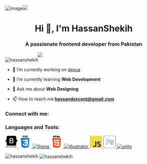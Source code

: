 ![image](https://github.com/HassanRaza0324/HassanSheikh0324/assets/155630386/eedb6472-5d93-4c61-911e-535850d9b5ba)<img src="https://miro.medium.com/v2/resize:fit:720/format:webp/1*s80xLYgbrwbXgEuuDBR5mw.jpeg">
<h1 align="center">Hi 👋, I'm HassanShekih</h1>
<h3 align="center">A passionate frontend developer from Pakistan</h3>
<img align="right" width="400px" src="https://miro.medium.com/v2/resize:fit:720/format:webp/1*yw0TnheAGN-LPneDaTlaxw.gif">

<p align="left"> <img src="https://komarev.com/ghpvc/?username=hassanshekih&label=Profile%20views&color=0e75b6&style=flat" alt="hassanshekih" /> </p>

- 🔭 I’m currently working on [dexua](https://dexua.000webhostapp.com/)

- 🌱 I’m currently learning **Web Development**

- 💬 Ask me about **Web Designing**

- 📫 How to reach me **hassandexcent@gmail.com**

<h3 align="left">Connect with me:</h3>
<p align="left">
</p>

<h3 align="left">Languages and Tools:</h3>
<p align="left"> <a href="https://getbootstrap.com" target="_blank" rel="noreferrer"> <img src="https://raw.githubusercontent.com/devicons/devicon/master/icons/bootstrap/bootstrap-plain-wordmark.svg" alt="bootstrap" width="40" height="40"/> </a> <a href="https://www.w3schools.com/css/" target="_blank" rel="noreferrer"> <img src="https://raw.githubusercontent.com/devicons/devicon/master/icons/css3/css3-original-wordmark.svg" alt="css3" width="40" height="40"/> </a> <a href="https://www.figma.com/" target="_blank" rel="noreferrer"> <img src="https://www.vectorlogo.zone/logos/figma/figma-icon.svg" alt="figma" width="40" height="40"/> </a> <a href="https://www.w3.org/html/" target="_blank" rel="noreferrer"> <img src="https://raw.githubusercontent.com/devicons/devicon/master/icons/html5/html5-original-wordmark.svg" alt="html5" width="40" height="40"/> </a> <a href="https://www.adobe.com/in/products/illustrator.html" target="_blank" rel="noreferrer"> <img src="https://www.vectorlogo.zone/logos/adobe_illustrator/adobe_illustrator-icon.svg" alt="illustrator" width="40" height="40"/> </a> <a href="https://developer.mozilla.org/en-US/docs/Web/JavaScript" target="_blank" rel="noreferrer"> <img src="https://raw.githubusercontent.com/devicons/devicon/master/icons/javascript/javascript-original.svg" alt="javascript" width="40" height="40"/> </a> <a href="https://www.photoshop.com/en" target="_blank" rel="noreferrer"> <img src="https://raw.githubusercontent.com/devicons/devicon/master/icons/photoshop/photoshop-line.svg" alt="photoshop" width="40" height="40"/> </a> <a href="https://unity.com/" target="_blank" rel="noreferrer"> <img src="https://www.vectorlogo.zone/logos/unity3d/unity3d-icon.svg" alt="unity" width="40" height="40"/> </a> </p>

<p><img align="left" src="https://github-readme-stats.vercel.app/api/top-langs?username=hassanshekih&show_icons=true&locale=en&layout=compact" alt="hassanshekih" /></p>

<p>&nbsp;<img align="center" src="https://github-readme-stats.vercel.app/api?username=hassanshekih&show_icons=true&locale=en" alt="hassanshekih" /></p>
